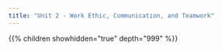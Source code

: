 ```yaml
---
title: "Unit 2 - Work Ethic, Communication, and Teamwork"
---
```


{{% children showhidden="true" depth="999" %}}
